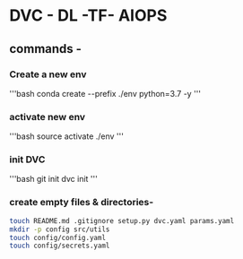 # DVC - DL -TF- AIOPS

## commands -

### Create a new env
'''bash
conda create --prefix ./env python=3.7 -y
'''

### activate new env
'''bash
source activate ./env
'''

### init DVC
'''bash
git init
dvc init
'''

### create empty files & directories-
```bash
touch README.md .gitignore setup.py dvc.yaml params.yaml
mkdir -p config src/utils
touch config/config.yaml
touch config/secrets.yaml
```

